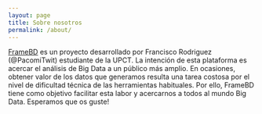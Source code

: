 ```yaml
---
layout: page
title: Sobre nosotros
permalink: /about/
---
```


[FrameBD](http://framebd.es) es un proyecto desarrollado por Francisco Rodriguez (@PacomiTwit) estudiante de la UPCT. La intención de esta plataforma es acercar el análisis de Big Data a un público más amplio. En ocasiones, obtener valor de los datos que generamos resulta una tarea costosa por el nivel de dificultad técnica de las herramientas habituales. Por ello, FrameBD tiene como objetivo facilitar esta labor y acercarnos a todos al mundo Big Data. Esperamos que os guste!



